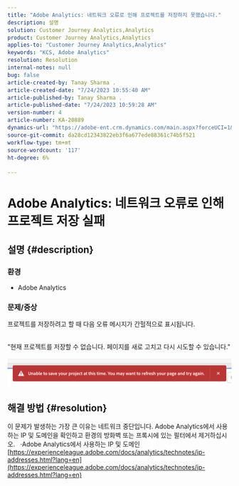 ```yaml
---
title: "Adobe Analytics: 네트워크 오류로 인해 프로젝트를 저장하지 못했습니다."
description: 설명
solution: Customer Journey Analytics,Analytics
product: Customer Journey Analytics,Analytics
applies-to: "Customer Journey Analytics,Analytics"
keywords: "KCS, Adobe Analytics"
resolution: Resolution
internal-notes: null
bug: false
article-created-by: Tanay Sharma .
article-created-date: "7/24/2023 10:55:40 AM"
article-published-by: Tanay Sharma .
article-published-date: "7/24/2023 10:59:28 AM"
version-number: 4
article-number: KA-20889
dynamics-url: "https://adobe-ent.crm.dynamics.com/main.aspx?forceUCI=1&pagetype=entityrecord&etn=knowledgearticle&id=96e8609b-102a-ee11-bdf4-6045bd006239"
source-git-commit: da28cd12343822eb3f6a677ede88361c74b5f521
workflow-type: tm+mt
source-wordcount: '117'
ht-degree: 6%

---
```


# Adobe Analytics: 네트워크 오류로 인해 프로젝트 저장 실패

## 설명 {#description}


### 환경

- Adobe Analytics


### 문제/증상

프로젝트를 저장하려고 할 때 다음 오류 메시지가 간헐적으로 표시됩니다.

<br>&quot;현재 프로젝트를 저장할 수 없습니다. 페이지를 새로 고치고 다시 시도할 수 있습니다.&quot;<br><br>![](assets/___97e8609b-102a-ee11-bdf4-6045bd006239___.png)

## 해결 방법 {#resolution}


이 문제가 발생하는 가장 큰 이유는 네트워크 중단입니다. Adobe Analytics에서 사용하는 IP 및 도메인을 확인하고 환경의 방화벽 또는 프록시에 있는 필터에서 제거하십시오.
 
·Adobe Analytics에서 사용하는 IP 및 도메인
[https://experienceleague.adobe.com/docs/analytics/technotes/ip-addresses.html?lang=en](https://experienceleague.adobe.com/docs/analytics/technotes/ip-addresses.html?lang=en)

